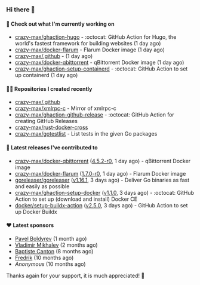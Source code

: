 ### Hi there 👋

#### 👷 Check out what I'm currently working on

- [crazy-max/ghaction-hugo](https://github.com/crazy-max/ghaction-hugo) - :octocat: GitHub Action for Hugo, the world&#39;s fastest framework for building websites (1 day ago)
- [crazy-max/docker-flarum](https://github.com/crazy-max/docker-flarum) - Flarum Docker image (1 day ago)
- [crazy-max/.github](https://github.com/crazy-max/.github) -  (1 day ago)
- [crazy-max/docker-qbittorrent](https://github.com/crazy-max/docker-qbittorrent) - qBittorrent Docker image (1 day ago)
- [crazy-max/ghaction-setup-containerd](https://github.com/crazy-max/ghaction-setup-containerd) - :octocat: GitHub Action to set up containerd (1 day ago)

#### 👨‍💻 Repositories I created recently

- [crazy-max/.github](https://github.com/crazy-max/.github)
- [crazy-max/xmlrpc-c](https://github.com/crazy-max/xmlrpc-c) - Mirror of xmlrpc-c
- [crazy-max/ghaction-github-release](https://github.com/crazy-max/ghaction-github-release) - :octocat: GitHub Action for creating GitHub Releases
- [crazy-max/rust-docker-cross](https://github.com/crazy-max/rust-docker-cross)
- [crazy-max/gotestlist](https://github.com/crazy-max/gotestlist) - List tests in the given Go packages

#### 🚀 Latest releases I've contributed to

- [crazy-max/docker-qbittorrent](https://github.com/crazy-max/docker-qbittorrent) ([4.5.2-r0](https://github.com/crazy-max/docker-qbittorrent/releases/tag/4.5.2-r0), 1 day ago) - qBittorrent Docker image
- [crazy-max/docker-flarum](https://github.com/crazy-max/docker-flarum) ([1.7.0-r0](https://github.com/crazy-max/docker-flarum/releases/tag/1.7.0-r0), 1 day ago) - Flarum Docker image
- [goreleaser/goreleaser](https://github.com/goreleaser/goreleaser) ([v1.16.1](https://github.com/goreleaser/goreleaser/releases/tag/v1.16.1), 3 days ago) - Deliver Go binaries as fast and easily as possible
- [crazy-max/ghaction-setup-docker](https://github.com/crazy-max/ghaction-setup-docker) ([v1.1.0](https://github.com/crazy-max/ghaction-setup-docker/releases/tag/v1.1.0), 3 days ago) - :octocat: GitHub Action to set up (download and install) Docker CE
- [docker/setup-buildx-action](https://github.com/docker/setup-buildx-action) ([v2.5.0](https://github.com/docker/setup-buildx-action/releases/tag/v2.5.0), 3 days ago) - GitHub Action to set up Docker Buildx

#### ❤️ Latest sponsors
- [Pavel Boldyrev](https://github.com/bpg) (1 month ago)
- [Vladimir Mikhalev](https://github.com/heyValdemar) (2 months ago)
- [Baptiste Canton](https://github.com/batmac) (8 months ago)
- [Fredrik](https://github.com/fredrikscode) (10 months ago)
- _Anonymous_ (10 months ago)

Thanks again for your support, it is much appreciated! 🙏
